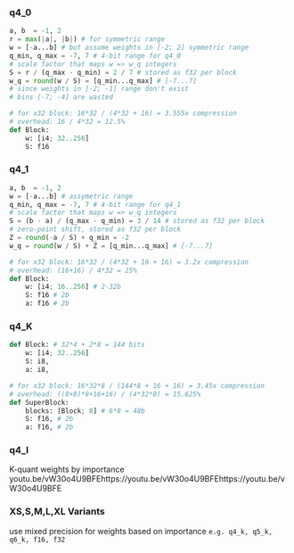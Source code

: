 ### q4_0
``` python
a, b  = -1, 2
r = max(|a|, |b|) # for symmetric range
w = [-a...b] # but assume weights in [-2; 2] symmetric range
q_min, q_max = -7, 7 # 4-bit range for q4_0
# scale factor that maps w => w_q integers
S = r / (q_max - q_min) = 2 / 7 # stored as f32 per block
w_q = round(w / S) = [q_min...q_max] # [-7...7]
# since weights in [-2; -1] range don't exist
# bins [-7; -4] are wasted

# for x32 block: 16*32 / (4*32 + 16) = 3.555x compression
# overhead: 16 / 4*32 = 12.5%
def Block:
    w: [i4; 32..256]
    S: f16
```
### q4_1
``` python
a, b  = -1, 2
w = [-a...b] # assymetric range
q_min, q_max = -7, 7 # 4-bit range for q4_1
# scale factor that maps w => w_q integers
S = (b - a) / (q_max - q_min) = 3 / 14 # stored as f32 per block
# zero-point shift, stored as f32 per block
Z = round(-a / S) + q_min = -2
w_q = round(w / S) + Z = [q_min...q_max] # [-7...7]

# for x32 block: 16*32 / (4*32 + 16 + 16) = 3.2x compression
# overhead: (16+16) / 4*32 = 25%
def Block:
    w: [i4; 16..256] # 2-32b
    S: f16 # 2b
    a: f16 # 2b
```
### q4_K
``` python
def Block: # 32*4 + 2*8 = 144 bits
    w: [i4; 32..256]
    S: i8,
    a: i8,

# for x32 block: 16*32*8 / (144*8 + 16 + 16) = 3.45x compression
# overhead: ((8+8)*8+16+16) / (4*32*8) = 15.625%
def SuperBlock:
    blocks: [Block; 8] # 6*8 = 48b
    S: f16, # 2b
    a: f16, # 2b
```
### q4_I
K-quant weights by importance
youtu.be/vW30o4U9BFEhttps://youtu.be/vW30o4U9BFEhttps://youtu.be/vW30o4U9BFE
### XS,S,M,L,XL Variants
use mixed precision for weights based on importance
`e.g. q4_k, q5_k, q6_k, f16, f32`